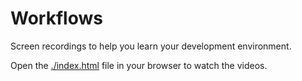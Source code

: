 # Workflows

Screen recordings to help you learn your development environment.

Open the [./index.html](./index.html) file in your browser to watch the videos.
